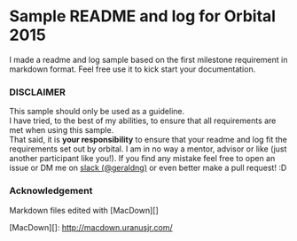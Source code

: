 # Sample README and log for Orbital 2015

I made a readme and log sample based on the first milestone requirement in markdown format.
Feel free use it to kick start your documentation.

### DISCLAIMER
This sample should only be used as a guideline.<br>
I have tried, to the best of my abilities, to ensure that all requirements are met when using this sample.<br>
That said, it is **your responsibility** to ensure that your readme and log fit the requirements
set out by orbital. I am in no way a mentor, advisor or like (just another participant like you!). 
If you find any mistake feel free to open an issue or DM me on [slack (@geraldng)][] or even better make a pull request! :D

### Acknowledgement
Markdown files edited with [MacDown][]

[slack (@geraldng)]: https://orbital2015.slack.com
[MacDown][]: http://macdown.uranusjr.com/
